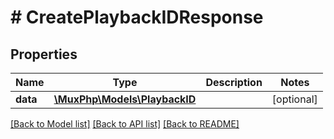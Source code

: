 # # CreatePlaybackIDResponse

## Properties

Name | Type | Description | Notes
------------ | ------------- | ------------- | -------------
**data** | [**\MuxPhp\Models\PlaybackID**](PlaybackID.md) |  | [optional]

[[Back to Model list]](../../README.md#models) [[Back to API list]](../../README.md#endpoints) [[Back to README]](../../README.md)
